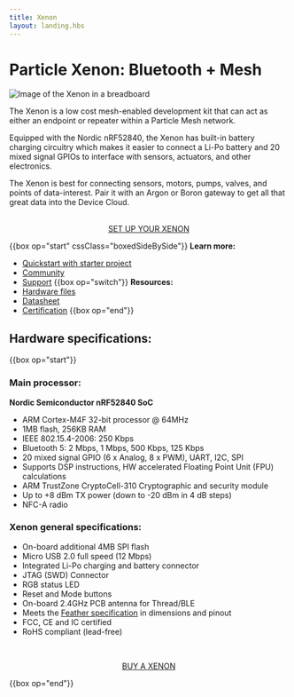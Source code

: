 ```yaml
---
title: Xenon
layout: landing.hbs
---
```


# Particle Xenon: Bluetooth + Mesh

![Image of the Xenon in a breadboard](/assets/images/xenon-breadboard-05.png)


The Xenon is a low cost mesh-enabled development kit that can act as either an endpoint or repeater within a Particle Mesh network.

Equipped with the Nordic nRF52840, the Xenon has built-in battery charging circuitry which makes it easier to connect a Li-Po battery and 20 mixed signal GPIOs to interface with sensors, actuators, and other electronics.

The Xenon is best for connecting sensors, motors, pumps, valves, and points of data-interest. Pair it with an Argon or Boron gateway to get all that great data into the Device Cloud.

<div  align="center">
<br />
<a href="https://setup.particle.io/"  target="_blank" class="button">SET UP YOUR XENON</a>
</div>


{{box op="start" cssClass="boxedSideBySide"}}
**Learn more:**
- [Quickstart with starter project](/quickstart/xenon/)
- [Community](https://community.particle.io/c/mesh)
- [Support](/support/support-and-fulfillment/menu-base/)
{{box op="switch"}}
**Resources:**
- [Hardware files](https://github.com/particle-iot/xenon)
- [Datasheet](https://github.com/particle-iot/xenon)
- [Certification](/datasheets/certifications/certification)
{{box op="end"}}

## Hardware specifications:
{{box op="start"}}
### Main processor:
**Nordic Semiconductor nRF52840 SoC**
  - ARM Cortex-M4F 32-bit processor @ 64MHz
  - 1MB flash, 256KB RAM
  - IEEE 802.15.4-2006: 250 Kbps
  - Bluetooth 5: 2 Mbps, 1 Mbps, 500 Kbps, 125 Kbps
  - 20 mixed signal GPIO (6 x Analog, 8 x PWM), UART, I2C, SPI
  - Supports DSP instructions, HW accelerated Floating Point Unit (FPU) calculations
  - ARM TrustZone CryptoCell-310 Cryptographic and security module
  - Up to +8 dBm TX power (down to -20 dBm in 4 dB steps)
  - NFC-A radio

### Xenon general specifications:
  - On-board additional 4MB SPI flash
  - Micro USB 2.0 full speed (12 Mbps)
  - Integrated Li-Po charging and battery connector
  - JTAG (SWD) Connector
  - RGB status LED
  - Reset and Mode buttons
  - On-board 2.4GHz PCB antenna for Thread/BLE
  - Meets the [Feather specification](https://learn.adafruit.com/adafruit-feather/feather-specification) in dimensions and pinout
  - FCC, CE and IC certified
  - RoHS compliant (lead-free)
  <div align="center">
  <br />

  <a href="https://store.particle.io/products/xenon" target="_blank" class="button">BUY A XENON</a>
  </div>

  {{box op="end"}}
